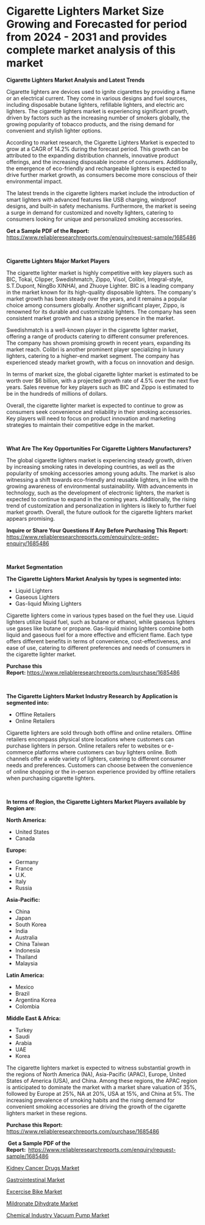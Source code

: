 <p><h1>Cigarette Lighters Market Size Growing and Forecasted for period from 2024 - 2031 and provides complete market analysis of this market</h1></p><p><strong>Cigarette Lighters Market Analysis and Latest Trends</strong></p>
<p><p>Cigarette lighters are devices used to ignite cigarettes by providing a flame or an electrical current. They come in various designs and fuel sources, including disposable butane lighters, refillable lighters, and electric arc lighters. The cigarette lighters market is experiencing significant growth, driven by factors such as the increasing number of smokers globally, the growing popularity of tobacco products, and the rising demand for convenient and stylish lighter options.</p><p>According to market research, the Cigarette Lighters Market is expected to grow at a CAGR of 14.2% during the forecast period. This growth can be attributed to the expanding distribution channels, innovative product offerings, and the increasing disposable income of consumers. Additionally, the emergence of eco-friendly and rechargeable lighters is expected to drive further market growth, as consumers become more conscious of their environmental impact.</p><p>The latest trends in the cigarette lighters market include the introduction of smart lighters with advanced features like USB charging, windproof designs, and built-in safety mechanisms. Furthermore, the market is seeing a surge in demand for customized and novelty lighters, catering to consumers looking for unique and personalized smoking accessories.</p></p>
<p><strong>Get a Sample PDF of the Report:&nbsp;</strong> <a href="https://www.reliableresearchreports.com/enquiry/request-sample/1685486">https://www.reliableresearchreports.com/enquiry/request-sample/1685486</a></p>
<p>&nbsp;</p>
<p><strong>Cigarette Lighters Major Market Players</strong></p>
<p><p>The cigarette lighter market is highly competitive with key players such as BIC, Tokai, Clipper, Swedishmatch, Zippo, Visol, Colibri, Integral-style, S.T.Dupont, NingBo XINHAI, and Zhuoye Lighter. BIC is a leading company in the market known for its high-quality disposable lighters. The company's market growth has been steady over the years, and it remains a popular choice among consumers globally. Another significant player, Zippo, is renowned for its durable and customizable lighters. The company has seen consistent market growth and has a strong presence in the market.</p><p>Swedishmatch is a well-known player in the cigarette lighter market, offering a range of products catering to different consumer preferences. The company has shown promising growth in recent years, expanding its market reach. Colibri is another prominent player specializing in luxury lighters, catering to a higher-end market segment. The company has experienced steady market growth, with a focus on innovation and design.</p><p>In terms of market size, the global cigarette lighter market is estimated to be worth over $6 billion, with a projected growth rate of 4.5% over the next five years. Sales revenue for key players such as BIC and Zippo is estimated to be in the hundreds of millions of dollars.</p><p>Overall, the cigarette lighter market is expected to continue to grow as consumers seek convenience and reliability in their smoking accessories. Key players will need to focus on product innovation and marketing strategies to maintain their competitive edge in the market.</p></p>
<p>&nbsp;</p>
<p><strong>What Are The Key Opportunities For Cigarette Lighters Manufacturers?</strong></p>
<p><p>The global cigarette lighters market is experiencing steady growth, driven by increasing smoking rates in developing countries, as well as the popularity of smoking accessories among young adults. The market is also witnessing a shift towards eco-friendly and reusable lighters, in line with the growing awareness of environmental sustainability. With advancements in technology, such as the development of electronic lighters, the market is expected to continue to expand in the coming years. Additionally, the rising trend of customization and personalization in lighters is likely to further fuel market growth. Overall, the future outlook for the cigarette lighters market appears promising.</p></p>
<p><strong>Inquire or Share Your Questions If Any Before Purchasing This Report:</strong> <a href="https://www.reliableresearchreports.com/enquiry/pre-order-enquiry/1685486">https://www.reliableresearchreports.com/enquiry/pre-order-enquiry/1685486</a></p>
<p>&nbsp;</p>
<p><strong>Market Segmentation</strong></p>
<p><strong>The Cigarette Lighters Market Analysis by types is segmented into:</strong></p>
<p><ul><li>Liquid Lighters</li><li>Gaseous Lighters</li><li>Gas-liquid Mixing Lighters</li></ul></p>
<p><p>Cigarette lighters come in various types based on the fuel they use. Liquid lighters utilize liquid fuel, such as butane or ethanol, while gaseous lighters use gases like butane or propane. Gas-liquid mixing lighters combine both liquid and gaseous fuel for a more effective and efficient flame. Each type offers different benefits in terms of convenience, cost-effectiveness, and ease of use, catering to different preferences and needs of consumers in the cigarette lighter market.</p></p>
<p><strong>Purchase this Report:&nbsp;</strong><a href="https://www.reliableresearchreports.com/purchase/1685486">https://www.reliableresearchreports.com/purchase/1685486</a></p>
<p>&nbsp;</p>
<p><strong>The Cigarette Lighters Market Industry Research by Application is segmented into:</strong></p>
<p><ul><li>Offline Retailers</li><li>Online Retailers</li></ul></p>
<p><p>Cigarette lighters are sold through both offline and online retailers. Offline retailers encompass physical store locations where customers can purchase lighters in person. Online retailers refer to websites or e-commerce platforms where customers can buy lighters online. Both channels offer a wide variety of lighters, catering to different consumer needs and preferences. Customers can choose between the convenience of online shopping or the in-person experience provided by offline retailers when purchasing cigarette lighters.</p></p>
<p>&nbsp;</p>
<p><strong>In terms of Region, the Cigarette Lighters Market Players available by Region are:</strong></p>
<p>
    <p> <strong> North America: </strong>
        <ul>
            <li>United States</li>
            <li>Canada</li>
        </ul>
        </p> 
    <p> <strong> Europe: </strong>
        <ul>
            <li>Germany</li>
            <li>France</li>
            <li>U.K.</li>
            <li>Italy</li>
            <li>Russia</li>
        </ul>
        </p> 
    <p> <strong> Asia-Pacific: </strong>
        <ul>
            <li>China</li>
            <li>Japan</li>
            <li>South Korea</li>
            <li>India</li>
            <li>Australia</li>
            <li>China Taiwan</li>
            <li>Indonesia</li>
            <li>Thailand</li>
            <li>Malaysia</li>
        </ul>
        </p> 
    <p> <strong> Latin America: </strong>
        <ul>
            <li>Mexico</li>
            <li>Brazil</li>
            <li>Argentina Korea</li>
            <li>Colombia</li>
        </ul>
        </p> 
    <p> <strong> Middle East & Africa: </strong>
        <ul>
            <li>Turkey</li>
            <li>Saudi</li>
            <li>Arabia</li>
            <li>UAE</li>
            <li>Korea</li>
        </ul>
    </p>
    </p>
<p><p>The cigarette lighters market is expected to witness substantial growth in the regions of North America (NA), Asia-Pacific (APAC), Europe, United States of America (USA), and China. Among these regions, the APAC region is anticipated to dominate the market with a market share valuation of 35%, followed by Europe at 25%, NA at 20%, USA at 15%, and China at 5%. The increasing prevalence of smoking habits and the rising demand for convenient smoking accessories are driving the growth of the cigarette lighters market in these regions.</p></p>
<p><strong>Purchase this Report: </strong><a href="https://www.reliableresearchreports.com/purchase/1685486">https://www.reliableresearchreports.com/purchase/1685486</a></p>
<p>&nbsp;<strong>Get a Sample PDF of the Report:&nbsp;&nbsp;</strong><a href="https://www.reliableresearchreports.com/enquiry/request-sample/1685486">https://www.reliableresearchreports.com/enquiry/request-sample/1685486</a></p>
<p><strong></strong></p>
<p><p><a href="https://medium.com/@hannahrivera83/kidney-cancer-drugs-market-competitive-analysis-market-trends-and-forecast-to-2031-ce4c0e319605">Kidney Cancer Drugs Market</a></p><p><a href="https://medium.com/@jaremington56468/gastrointestinal-market-insight-market-trends-growth-forecasted-from-2024-to-2031-a465632904c4">Gastrointestinal Market</a></p><p><a href="https://github.com/GroverBarry/Market-Research-Report-List-4/blob/main/excercise-bike-market.md">Excercise Bike Market</a></p><p><a href="https://medium.com/@jaremington56468/mildronate-dihydrate-market-comprehensive-assessment-by-type-application-and-geography-f636952d2ae1">Mildronate Dihydrate Market</a></p><p><a href="https://github.com/kathiaseamanalvaradovlprc2h/Market-Research-Report-List-1/blob/main/chemical-industry-vacuum-pump-market.md">Chemical Industry Vacuum Pump Market</a></p></p>